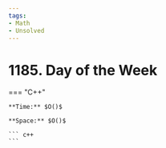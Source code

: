 ```yaml
---
tags:
- Math
- Unsolved
---
```



# 1185. Day of the Week

=== "C++"

    **Time:** $O()$

    **Space:** $O()$

    ``` c++
    ```